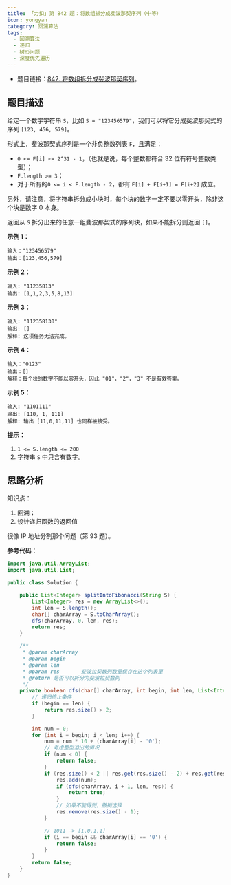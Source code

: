 ```yaml
---
title: 「力扣」第 842 题：将数组拆分成斐波那契序列（中等）
icon: yongyan
category: 回溯算法
tags:
  - 回溯算法
  - 递归
  - 树形问题
  - 深度优先遍历
---
```


- 题目链接：[842. 将数组拆分成斐波那契序列](https://leetcode-cn.com/problems/split-array-into-fibonacci-sequence/)。

## 题目描述

给定一个数字字符串 `S`，比如 `S = "123456579"`，我们可以将它分成斐波那契式的序列 `[123, 456, 579]`。

形式上，斐波那契式序列是一个非负整数列表 `F`，且满足：

- `0 <= F[i] <= 2^31 - 1`，（也就是说，每个整数都符合 32 位有符号整数类型）；
- `F.length >= 3`；
- 对于所有的`0 <= i < F.length - 2`，都有 `F[i] + F[i+1] = F[i+2]` 成立。

另外，请注意，将字符串拆分成小块时，每个块的数字一定不要以零开头，除非这个块是数字 0 本身。

返回从 `S` 拆分出来的任意一组斐波那契式的序列块，如果不能拆分则返回 `[]`。

**示例 1：**

```
输入："123456579"
输出：[123,456,579]
```

**示例 2：**

```
输入: "11235813"
输出: [1,1,2,3,5,8,13]
```

**示例 3：**

```
输入: "112358130"
输出: []
解释: 这项任务无法完成。
```

**示例 4：**

```
输入："0123"
输出：[]
解释：每个块的数字不能以零开头，因此 "01"，"2"，"3" 不是有效答案。
```

**示例 5：**

```
输入: "1101111"
输出: [110, 1, 111]
解释: 输出 [11,0,11,11] 也同样被接受。
```

**提示：**

1. `1 <= S.length <= 200`
2. 字符串 `S` 中只含有数字。

## 思路分析

知识点：

1. 回溯；
2. 设计递归函数的返回值

很像 IP 地址分割那个问题（第 93 题）。

**参考代码**：

```java
import java.util.ArrayList;
import java.util.List;

public class Solution {

    public List<Integer> splitIntoFibonacci(String S) {
        List<Integer> res = new ArrayList<>();
        int len = S.length();
        char[] charArray = S.toCharArray();
        dfs(charArray, 0, len, res);
        return res;
    }

    /**
     * @param charArray
     * @param begin
     * @param len
     * @param res       斐波拉契数列数量保存在这个列表里
     * @return 是否可以拆分为斐波拉契数列
     */
    private boolean dfs(char[] charArray, int begin, int len, List<Integer> res) {
        // 递归终止条件
        if (begin == len) {
            return res.size() > 2;
        }

        int num = 0;
        for (int i = begin; i < len; i++) {
            num = num * 10 + (charArray[i] - '0');
            // 考虑整型溢出的情况
            if (num < 0) {
                return false;
            }
            if (res.size() < 2 || res.get(res.size() - 2) + res.get(res.size() - 1) == num) {
                res.add(num);
                if (dfs(charArray, i + 1, len, res)) {
                    return true;
                }
                // 如果不能得到，撤销选择
                res.remove(res.size() - 1);
            }

            // 1011 -> [1,0,1,1]
            if (i == begin && charArray[i] == '0') {
                return false;
            }
        }
        return false;
    }
}
```
